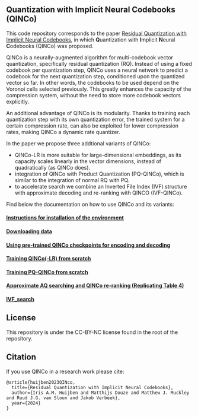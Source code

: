## **Q**uantization with **I**mplicit **N**eural **C**odebooks (QINCo)

This code repository corresponds to the paper [Residual Quantization with Implicit Neural Codebooks](https://arxiv.org/pdf/2401.14732.pdf), in which **Q**uantization with **I**mplicit **N**eural **C**odebooks (QINCo) was proposed. 

QINCo is a neurally-augmented algorithm for multi-codebook vector quantization, specifically residual quantization (RQ). Instead of using a fixed codebook per quantization step, QINCo uses a neural network to predict a codebook for the next quantization step, conditioned upon the quantized vector so far. In other words, the codebooks to be used depend on the Voronoi cells selected previously. This greatly enhances the capacity of the compression system, without the need to store more codebook vectors explicitly. 

An additional advantage of QINCo is its modularity. Thanks to training each quantization step with its own quantization error, the trained system for a certain compression rate, can also be exploited for lower compression rates, making QINCo a dynamic rate quantizer.

In the paper we propose three addtional variants of QINCo:

- QINCo-LR is more suitable for large-dimensional embeddings, as its capacity scales linearly in the vector dimensions, instead of quadratically (as QINCo does).
- integration of QINCo with Product Quantization (PQ-QINCo), which is similar to the integration of normal RQ with PQ.
- to accelerate search we combine an Inverted File Index (IVF) structure with approximate decoding and re-ranking with QINCO (IVF-QINCo).


Find below the documentation on how to use QINCo and its variants:

#### [Instructions for installation of the environment](docs/installation.md)

#### [Downloading data](docs/downloading_data.md)

#### [Using pre-trained QINCo checkpoints for encoding and decoding](docs/checkpoints.md)

#### [Training QINCo(-LR) from scratch](docs/training.md)

#### [Training PQ-QINCo from scratch](docs/PQ_QINCo.md)

#### [Approximate AQ searching and QINCo re-ranking (Replicating Table 4)](docs/AQ_approximate_search.md)

#### [IVF_search](docs/IVF_search)

## License

This repository is under the CC-BY-NC license found in the root of the
repository.

## Citation

If you use QINCo in a research work please cite:

```
@article{huijben2023QINco,
  title={Residual Quantization with Implicit Neural Codebooks},
  author={Iris A.M. Huijben and Matthijs Douze and Matthew J. Muckley and Ruud J.G. van Sloun and Jakob Verbeek},
  year={2024}
}
```
